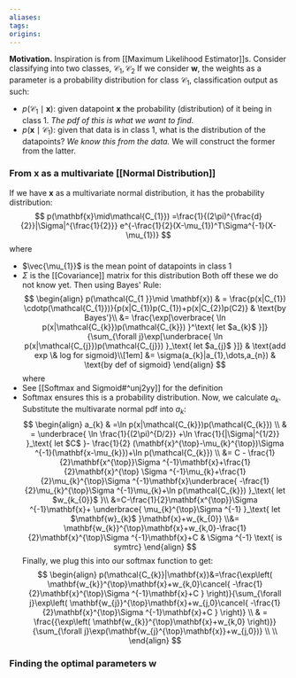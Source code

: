 ```yaml
---
aliases: 
tags: 
origins: 
---
```

**Motivation.** Inspiration is from [[Maximum Likelihood Estimator]]s. Consider classifying into two classes, $\mathcal{C_{1},C_{2}}$ If we consider $\mathbf{w}$, the weights as a parameter is a probability distribution for class $\mathcal{C_{1}}$, classification output as such:
- $p(\mathcal{C_{1}}\mid \mathbf{x})$: given datapoint $\mathbf{x}$ the probability (distribution) of it being in class $1$. *The pdf of this is what we want to find.*
- $p(\mathbf{x}\mid \mathcal{C_{1}})$: given that data is in class $1$, what is the distribution of the datapoints? *We know this from the data.*
We will construct the former from the latter.

### From $\mathbf{x}$ as a multivariate [[Normal Distribution]]
If we have $\mathbf{x}$ as a multivariate normal distribution, it has the probability distribution:
$$
p(\mathbf{x}\mid\mathcal{C_{1}}) =\frac{1}{(2\pi)^{\frac{d}{2}}|\Sigma|^{\frac{1}{2}}} 
e^{-\frac{1}{2}(X-\mu_{1})^T\Sigma^{-1}(X-\mu_{1})}
$$
where
- $\vec{\mu_{1}}$ is the mean point of datapoints in class $1$
- $\Sigma$ is the [[Covariance]] matrix for this distribution
Both off these we do not know yet. Then using Bayes' Rule:
$$
\begin{align}
p(\mathcal{C_{1 }}\mid \mathbf{x})   & = \frac{p(x|C_{1}) \cdotp(\mathcal{C_{1}})}{p(x|C_{1})p(C_{1})+p(x|C_{2})p(C2)}  & \text{by Bayes'}\\
&= \frac{\exp[\overbrace{ \ln p(x|\mathcal{C_{k}})p(\mathcal{C_{k}}) }^\text{ let $a_{k}$ }]}{\sum_{\forall j}\exp[\underbrace{ \ln p(x|\mathcal{C_{j}})p(\mathcal{C_{j}}) }_\text{ let $a_{j}$ }]} & \text{add exp \& log for sigmoid}\\[1em]
&= \sigma(a_{k}|a_{1},\dots,a_{n}) & \text{by def of sigmoid}
\end{align}
$$
where 
- See [[Softmax and Sigmoid#^unj2yy]] for the definition
- Softmax ensures this is a probability distribution.
Now, we calculate $a_{k}$. Substitute the multivarate normal pdf into $a_{k}$:
$$
\begin{align}
a_{k} & =\ln p(x|\mathcal{C_{k}})p(\mathcal{C_{k}}) \\
 & = \underbrace{ \ln \frac{1}{(2\pi)^{D/2}} +\ln \frac{1}{|\Sigma|^{1/2}} }_\text{ let $C$ }- \frac{1}{2} (\mathbf{x}^{\top}-\mu_{k}^{\top})\Sigma ^{-1}(\mathbf{x-\mu_{k}})+\ln p(\mathcal{C_{k}}) \\
&= C - \frac{1}{2}\mathbf{x^{\top}}\Sigma ^{-1}\mathbf{x}+\frac{1}{2}\mathbf{x}^{\top} \Sigma ^{-1}\mu_{k}+\frac{1}{2}\mu_{k}^{\top}\Sigma ^{-1}\mathbf{x}\underbrace{ -\frac{1}{2}\mu_{k}^{\top}\Sigma ^{-1}\mu_{k}+\ln p(\mathcal{C_{k}})
 }_\text{ let $w_{k_{0}}$ }\\
 &=C-\frac{1}{2}\mathbf{x^{\top}}\Sigma ^{-1}\mathbf{x}+ \underbrace{ \mu_{k}^{\top}\Sigma ^{-1} }_\text{ let $\mathbf{w}_{k}$ }\mathbf{x}+w_{k_{0}}
 \\&= \mathbf{w_{k}}^{\top}\mathbf{x}+w_{k,0}-\frac{1}{2}\mathbf{x}^{\top}\Sigma ^{-1}\mathbf{x}+C & \Sigma ^{-1} \text{ is symtrc}
 \end{align}
$$
Finally, we plug this into our softmax function to get:
$$
\begin{align}
p(\mathcal{C_{k}}|\mathbf{x})&=\frac{\exp\left( \mathbf{w_{k}}^{\top}\mathbf{x}+w_{k,0}\cancel{ -\frac{1}{2}\mathbf{x}^{\top}\Sigma ^{-1}\mathbf{x}+C } \right)}{\sum_{\forall j}\exp\left( \mathbf{w_{j}}^{\top}\mathbf{x}+w_{j,0}\cancel{ -\frac{1}{2}\mathbf{x}^{\top}\Sigma ^{-1}\mathbf{x}+C } \right)} \\
 & = \frac{{\exp\left( \mathbf{w_{k}}^{\top}\mathbf{x}+w_{k,0} \right)}}{\sum_{\forall j}\exp(\mathbf{w_{j}^{\top}\mathbf{x}}+w_{j,0})} \\ \\
\end{align}
$$
### Finding the optimal parameters $\mathbf{w}$




